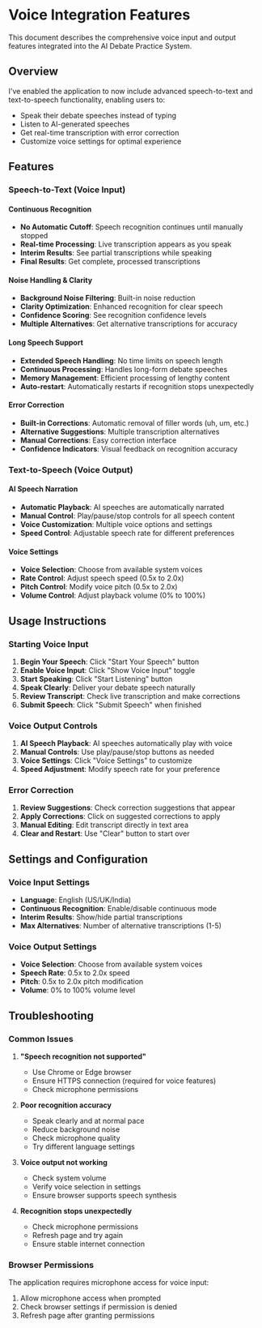 # Voice Integration Features

This document describes the comprehensive voice input and output features integrated into the AI Debate Practice System.

## Overview

I've enabled the application to now include advanced speech-to-text and text-to-speech functionality, enabling users to:
- Speak their debate speeches instead of typing
- Listen to AI-generated speeches
- Get real-time transcription with error correction
- Customize voice settings for optimal experience

## Features

### Speech-to-Text (Voice Input)

#### Continuous Recognition
- **No Automatic Cutoff**: Speech recognition continues until manually stopped
- **Real-time Processing**: Live transcription appears as you speak
- **Interim Results**: See partial transcriptions while speaking
- **Final Results**: Get complete, processed transcriptions

#### Noise Handling & Clarity
- **Background Noise Filtering**: Built-in noise reduction
- **Clarity Optimization**: Enhanced recognition for clear speech
- **Confidence Scoring**: See recognition confidence levels
- **Multiple Alternatives**: Get alternative transcriptions for accuracy

#### Long Speech Support
- **Extended Speech Handling**: No time limits on speech length
- **Continuous Processing**: Handles long-form debate speeches
- **Memory Management**: Efficient processing of lengthy content
- **Auto-restart**: Automatically restarts if recognition stops unexpectedly

#### Error Correction
- **Built-in Corrections**: Automatic removal of filler words (uh, um, etc.)
- **Alternative Suggestions**: Multiple transcription alternatives
- **Manual Corrections**: Easy correction interface
- **Confidence Indicators**: Visual feedback on recognition accuracy

### Text-to-Speech (Voice Output)

#### AI Speech Narration
- **Automatic Playback**: AI speeches are automatically narrated
- **Manual Control**: Play/pause/stop controls for all speech content
- **Voice Customization**: Multiple voice options and settings
- **Speed Control**: Adjustable speech rate for different preferences

#### Voice Settings
- **Voice Selection**: Choose from available system voices
- **Rate Control**: Adjust speech speed (0.5x to 2.0x)
- **Pitch Control**: Modify voice pitch (0.5x to 2.0x)
- **Volume Control**: Adjust playback volume (0% to 100%)

## Usage Instructions

### Starting Voice Input

1. **Begin Your Speech**: Click "Start Your Speech" button
2. **Enable Voice Input**: Click "Show Voice Input" toggle
3. **Start Speaking**: Click "Start Listening" button
4. **Speak Clearly**: Deliver your debate speech naturally
5. **Review Transcript**: Check live transcription and make corrections
6. **Submit Speech**: Click "Submit Speech" when finished

### Voice Output Controls

1. **AI Speech Playback**: AI speeches automatically play with voice
2. **Manual Controls**: Use play/pause/stop buttons as needed
3. **Voice Settings**: Click "Voice Settings" to customize
4. **Speed Adjustment**: Modify speech rate for your preference

### Error Correction

1. **Review Suggestions**: Check correction suggestions that appear
2. **Apply Corrections**: Click on suggested corrections to apply
3. **Manual Editing**: Edit transcript directly in text area
4. **Clear and Restart**: Use "Clear" button to start over

## Settings and Configuration

### Voice Input Settings

- **Language**: English (US/UK/India)
- **Continuous Recognition**: Enable/disable continuous mode
- **Interim Results**: Show/hide partial transcriptions
- **Max Alternatives**: Number of alternative transcriptions (1-5)

### Voice Output Settings

- **Voice Selection**: Choose from available system voices
- **Speech Rate**: 0.5x to 2.0x speed
- **Pitch**: 0.5x to 2.0x pitch modification
- **Volume**: 0% to 100% volume level

## Troubleshooting

### Common Issues

1. **"Speech recognition not supported"**
   - Use Chrome or Edge browser
   - Ensure HTTPS connection (required for voice features)
   - Check microphone permissions

2. **Poor recognition accuracy**
   - Speak clearly and at normal pace
   - Reduce background noise
   - Check microphone quality
   - Try different language settings

3. **Voice output not working**
   - Check system volume
   - Verify voice selection in settings
   - Ensure browser supports speech synthesis

4. **Recognition stops unexpectedly**
   - Check microphone permissions
   - Refresh page and try again
   - Ensure stable internet connection

### Browser Permissions

The application requires microphone access for voice input:
1. Allow microphone access when prompted
2. Check browser settings if permission is denied
3. Refresh page after granting permissions

